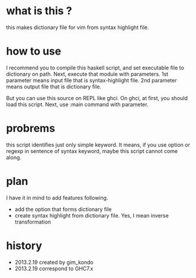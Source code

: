 # what is this ?

this makes dictionary file for vim from syntax highlight file.

# how to use

I recommend you to compile this haskell script, and set executable file
to dictionary on path.
Next, execute that module with parameters.
1st parameter means input file that is syntax-highlight file.
2nd parameter means output file that is dictionary file.

But you can use this source on REPL like ghci.
On ghci, at first, you should load this script.
Next, use :main command with parameter.

# probrems

this script identifies just only simple keyword.
It means, if you use option or regexp in sentence of syntax keyword,
maybe this script cannot come along.

# plan

I have it in mind to add features following.

- add the option that forms dictionary file
- create syntax highlight from dictionary file. Yes, I mean inverse transformation

# history

- 2013.2.19 created by gim_kondo
- 2013.2.19 correspond to GHC7.x

